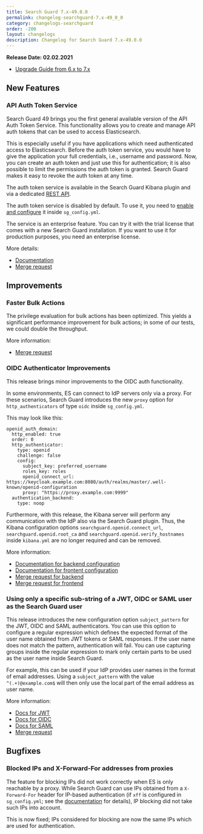 ```yaml
---
title: Search Guard 7.x-49.0.0
permalink: changelog-searchguard-7.x-49_0_0
category: changelogs-searchguard
order: -200
layout: changelogs
description: Changelog for Search Guard 7.x-49.0.0	
---
```


<!--- Copyright 2021 floragunn GmbH -->

**Release Date: 02.02.2021**

* [Upgrade Guide from 6.x to 7.x](../_docs_installation/installation_upgrading_6_7.md)

## New Features



### API Auth Token Service

Search Guard 49 brings you the first general available version of the API Auth Token Service. This functionality allows you to create and manage API auth tokens that can be used to access Elasticsearch.

This is especially useful if you have applications which need authenticated access to Elasticsearch. Before the auth token service, you would have to give the application your full credentials, i.e., username and password. Now, you can create an auth token and just use this for authentication; it is also possible to limit the permissions the auth token is granted. Search Guard makes it easy to revoke the auth token at any time.

The auth token service is available in the Search Guard Kibana plugin and via a dedicated [REST API](https://docs.search-guard.com/latest/search-guard-auth-tokens#creating-auth-tokens).

The auth token service is disabled by default. To use it, you need to [enable and configure](https://docs.search-guard.com/latest/search-guard-auth-tokens#configuring-the-search-guard-auth-token-service) it inside `sg_config.yml`.

The service is an enterprise feature. You can try it with the trial license that comes with a new Search Guard installation. If you want to use it for production purposes, you need an enterprise license.

More details:
* [Documentation](https://docs.search-guard.com/latest/search-guard-auth-tokens)
* [Merge request](https://git.floragunn.com/search-guard/search-guard-suite-enterprise/-/merge_requests/35)
<p />
 
## Improvements

### Faster Bulk Actions

The privilege evaluation for bulk actions has been optimized. This yields a significant performance improvement for bulk actions; in some of our tests, we could double the throughput.

More information:
* [Merge request](https://git.floragunn.com/search-guard/search-guard-suite/-/merge_requests/89)
<p />

### OIDC Authenticator Improvements

This release brings minor improvements to the OIDC auth functionality.

In some environments, ES can connect to IdP servers only via a proxy. For these scenarios, Search Guard introduces the new `proxy` option for `http_authenticators` of type `oidc` inside `sg_config.yml`.

This may look like this:

```
openid_auth_domain:
  http_enabled: true
  order: 0
  http_authenticator:
    type: openid
    challenge: false
    config:
      subject_key: preferred_username
      roles_key: roles
      openid_connect_url: https://keycloak.example.com:8080/auth/realms/master/.well-known/openid-configuration
      proxy: "https://proxy.example.com:9999"
  authentication_backend:
    type: noop
```

Furthermore, with this release, the Kibana server will perform any communication with the IdP also via the Search Guard plugin. Thus, the Kibana configuration options `searchguard.openid.connect_url`,  `searchguard.openid.root_ca` and `searchguard.openid.verify_hostnames` inside  `kibana.yml` are no longer required and can be removed.

More information:
* [Documentation for backend configuration](https://docs.search-guard.com/latest/openid-json-web-keys)
* [Documentation for frontent configuration](https://docs.search-guard.com/latest/kibana-authentication-openid)
* [Merge request for backend](https://git.floragunn.com/search-guard/search-guard-suite-enterprise/-/merge_requests/39)
* [Merge request for frontend](https://git.floragunn.com/search-guard/search-guard-kibana-plugin/-/merge_requests/646)
<p />

### Using only a specific sub-string of a JWT, OIDC or SAML user as the Search Guard user

This release introduces the new configuration option `subject_pattern` for the JWT, OIDC and SAML authenticators. You can use this option to configure a regular expression which defines the expected format of the user name obtained from JWT tokens or SAML responses. If the user name does not match the pattern, authentication will fail. You can use capturing groups inside the regular expression to mark only certain parts to be used as the user name inside Search Guard.

For example, this can be used if your IdP provides user names in the format of email addresses. Using a `subject_pattern` with the value `^(.+)@example.com$` will then only use the local part of the email address as user name.

More information:

* [Docs for JWT](https://docs.search-guard.com/latest/json-web-tokens#using-only-certain-sections-of-a-jwt-subject-claim-as-user-name)
* [Docs for OIDC](https://docs.search-guard.com/latest/openid-json-web-keys#using-only-certain-sections-of-a-jwt-subject-claim-as-user-name)
* [Docs for SAML](https://docs.search-guard.com/latest/saml-authentication#using-only-certain-sections-of-a-saml-user-name)
* [Merge request](https://git.floragunn.com/search-guard/search-guard-suite-enterprise/-/merge_requests/44)


## Bugfixes

### Blocked IPs and X-Forward-For addresses from proxies

The feature for blocking IPs did not work correctly when ES is only reachable by a proxy. While Search Guard can use IPs obtained from a `X-Forward-For` header for IP-based authentication (if `xff` is configured in `sg_config.yml`; see the [documentation](https://docs.search-guard.com/latest/authentication-authorization#http) for details), IP blocking did not take such IPs into account.

This is now fixed; IPs considered for blocking are now the same IPs which are used for authentication.



